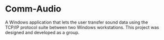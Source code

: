 # Comm-Audio
A Windows application that lets the user transfer sound data using the TCP/IP protocol suite between two Windows workstations. This project was designed and developed as a group.  

